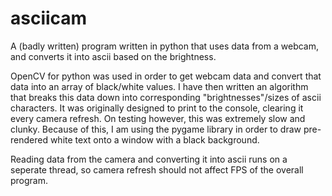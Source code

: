 # asciicam

A (badly written) program written in python that uses data from a webcam, and converts it into ascii based on the brightness.

OpenCV for python was used in order to get webcam data and convert that data into an array of black/white values.
I have then written an algorithm that breaks this data down into corresponding "brightnesses"/sizes of ascii characters.
It was originally designed to print to the console, clearing it every camera refresh. On testing however, this was extremely slow and clunky.
Because of this, I am using the pygame library in order to draw pre-rendered white text onto a window with a black background.

Reading data from the camera and converting it into ascii runs on a seperate thread, so camera refresh should not affect FPS of the overall program. 
